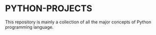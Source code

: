 # PYTHON-PROJECTS
This repository is mainly a collection of all the major concepts of Python programming language.
